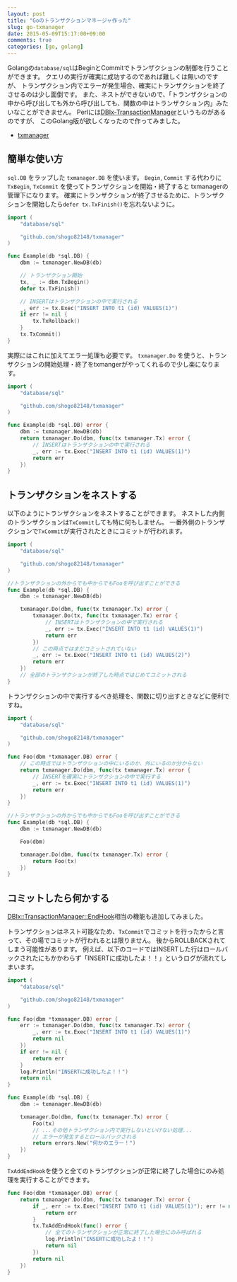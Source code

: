 ```yaml
---
layout: post
title: "Goのトランザクションマネージャ作った"
slug: go-txmanager
date: 2015-05-09T15:17:00+09:00
comments: true
categories: [go, golang]
---
```


Golangの`database/sql`はBeginとCommitでトランザクションの制御を行うことができます。
クエリの実行が確実に成功するのであれば難しくは無いのですが、
トランザクション内でエラーが発生場合、確実にトランザクションを終了させるのは少し面倒です。
また、ネストができないので、「トランザクションの中から呼び出しても外から呼び出しても、関数の中はトランザクション内」みたいなことができません。
Perlには[DBIx-TransactionManager](https://metacpan.org/release/DBIx-TransactionManager)というものがあるのですが、
このGolang版が欲しくなったので作ってみました。

- [txmanager](https://github.com/shogo82148/txmanager)

<!-- More -->

## 簡単な使い方

`sql.DB` をラップした `txmanager.DB` を使います。
`Begin`, `Commit` する代わりに `TxBegin`, `TxCommit` を使ってトランザクションを開始・終了すると
txmanagerの管理下になります。
確実にトランザクションが終了させるために、トランザクションを開始したら`defer tx.TxFinish()`を忘れないように。

``` go
import (
	"database/sql"

	"github.com/shogo82148/txmanager"
)

func Example(db *sql.DB) {
	dbm := txmanager.NewDB(db)

	// トランザクション開始
	tx, _ := dbm.TxBegin()
	defer tx.TxFinish()

	// INSERTはトランザクションの中で実行される
	_, err := tx.Exec("INSERT INTO t1 (id) VALUES(1)")
	if err != nil {
		tx.TxRollback()
	}
	tx.TxCommit()
}
```

実際にはこれに加えてエラー処理も必要です。
`txmanager.Do` を使うと、トランザクションの開始処理・終了をtxmangerがやってくれるので少し楽になります。

``` go
import (
	"database/sql"

	"github.com/shogo82148/txmanager"
)

func Example(db *sql.DB) error {
	dbm := txmanager.NewDB(db)
	return txmanager.Do(dbm, func(tx txmanager.Tx) error {
		// INSERTはトランザクションの中で実行される
		_, err := tx.Exec("INSERT INTO t1 (id) VALUES(1)")
		return err
	})
}
```

## トランザクションをネストする

以下のようにトランザクションをネストすることができます。
ネストした内側のトランザクションは`TxCommit`しても特に何もしません。
一番外側のトランザクションで`TxCommit`が実行されたときにコミットが行われます。

``` go
import (
	"database/sql"

	"github.com/shogo82148/txmanager"
)

//トランザクションの外からでも中からでもFooを呼び出すことができる
func Example(db *sql.DB) {
	dbm := txmanager.NewDB(db)

	txmanager.Do(dbm, func(tx txmanager.Tx) error {
		txmanager.Do(tx, func(tx txmanager.Tx) error {
			// INSERTはトランザクションの中で実行される
			_, err := tx.Exec("INSERT INTO t1 (id) VALUES(1)")
			return err
		})
		// この時点ではまだコミットされていない
		_, err := tx.Exec("INSERT INTO t1 (id) VALUES(2)")
		return err
	})
	// 全部のトランザクションが終了した時点ではじめてコミットされる
}
```

トランザクションの中で実行するべき処理を、関数に切り出すときなどに便利ですね。

``` go
import (
	"database/sql"

	"github.com/shogo82148/txmanager"
)

func Foo(dbm *txmanager.DB) error {
	// この時点ではトランザクションの中にいるのか、外にいるのか分からない
	return txmanager.Do(dbm, func(tx txmanager.Tx) error {
		// INSERTを確実にトランザクションの中で実行する
		_, err := tx.Exec("INSERT INTO t1 (id) VALUES(1)")
		return err
	})
}

//トランザクションの外からでも中からでもFooを呼び出すことができる
func Example(db *sql.DB) {
	dbm := txmanager.NewDB(db)

	Foo(dbm)

	txmanager.Do(dbm, func(tx txmanager.Tx) error {
		return Foo(tx)
	})
}
```

## コミットしたら何かする

[DBIx::TransactionManager::EndHook](https://github.com/soh335/DBIx-TransactionManager-EndHook)相当の機能も追加してみました。

トランザクションはネスト可能なため、`TxCommit`でコミットを行ったからと言って、その場でコミットが行われるとは限りません。
後からROLLBACKされてしまう可能性があります。
例えば、以下のコードではINSERTした行はロールバックされたにもかかわらず「INSERTに成功したよ！！」というログが流れてしまいます。

``` go
import (
	"database/sql"

	"github.com/shogo82148/txmanager"
)

func Foo(dbm *txmanager.DB) error {
	err := txmanager.Do(dbm, func(tx txmanager.Tx) error {
		_, err := tx.Exec("INSERT INTO t1 (id) VALUES(1)")
		return nil
	})
	if err != nil {
		return err
	}
	log.Println("INSERTに成功したよ！！")
	return nil
}

func Example(db *sql.DB) {
	dbm := txmanager.NewDB(db)

	txmanager.Do(dbm, func(tx txmanager.Tx) error {
		Foo(tx)
		// ...その他トランザクション内で実行しないといけない処理...
		// エラーが発生するとロールバックされる
		return errors.New("何かのエラー！")
	})
}
```

`TxAddEndHook`を使うと全てのトランザクションが正常に終了した場合にのみ処理を実行することができます。

``` go
func Foo(dbm *txmanager.DB) error {
	return txmanager.Do(dbm, func(tx txmanager.Tx) error {
		if _, err := tx.Exec("INSERT INTO t1 (id) VALUES(1)"); err != nil {
			return err
		}
		tx.TxAddEndHook(func() error {
			// 全てのトランザクションが正常に終了した場合にのみ呼ばれる
			log.Println("INSERTに成功したよ！！")
			return nil
		})
		return nil
	})
}
```
